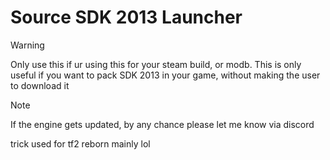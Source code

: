 # Source SDK 2013 Launcher

> [!WARNING]  
> Only use this if ur using this for your steam build, or modb. This is only useful if you want to pack SDK 2013 in your game, without making the user to download it

> [!NOTE]  
> If the engine gets updated, by any chance please let me know via discord

trick used for tf2 reborn mainly lol
